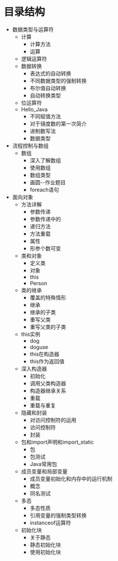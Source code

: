 # 目录结构
*	数据类型与运算符
	* 计算
		*	计算方法
		*	运算
	*	逻辑运算符
	*	数据转换
		*	表达式的自动转换
		*	不同数据类型的强制转换
		*	布尔值自动转换
		*	自动转换类型
	*	位运算符
	*	Hello_Java
		*	不同赋值方法
		*	对于镜度数的第一次简介
		*	进制数写法
		*	数据类型
*	流程控制与数组
	*	数组
		*	深入了解数组
		*	使用数组
		*	数组类型
		*	画圆--作业题目
		*	foreach语句
*	面向对象
	*	方法详解
		*	参数传递
		*	参数传递中的
		*	递归方法
		*	方法重载
		*	属性
		*	形参个数可变
	*	类和对象
		*	定义类
		*	对象
		*	this
		*	Person
	*	类的继承
		*	覆盖的特殊情形
		*	继承
		*	继承的子类
		*	重写父类
		*	重写父类的子类
	*	this实例
		*	dog
		*	doguse
		*	this在构造器
		*	this作为返回值
	*	深入构造器
		*	初始化
		*	调用父类构造器
		*	构造器继承关系
		*	重载
		*	重载与重复
	*	隐藏和封装
		*	对访问控制符的运用
		*	访问控制符
		*	封装
	*	包和import声明和import_static
		*	包
		*	包测试
		*	Java常用包
	*	成员变量和局部变量
		*	成员变量初始化和内存中的运行机制
		*	概念
		*	同名测试
	*	多态
		*	多态性质
		*	引用变量的强制类型转换
		*	instanceof运算符
	*	初始化块
		*	关于静态
		*	静态初始化块
		*	使用初始化块